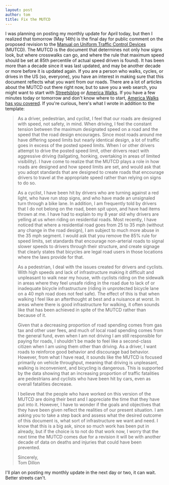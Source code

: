 ```yaml
---
layout: post
author: tom
title: Fix the MUTCD
---
```

I was planning on posting my monthly update for April today, but then I realized that tomorrow (May 14th) is the final day for public comment on the proposed revision to the [Manual on Uniform Traffic Control Devices](https://en.wikipedia.org/wiki/Manual_on_Uniform_Traffic_Control_Devices) (MUTCD). The MUTCD is the document that determines not only how signs look, but where crosswalks can go, and where the rule that maximum speed should be set at 85th percentile of actual speed driven is found). It has been more than a decade since it was last updated, and may be another decade or more before it is updated again. If you are a person who walks, cycles, or drives in the US (so, everyone), you have an interest in making sure that this document reflects what you want from our roads. There are a lot of articles about the MUTCD out there right now, but to save you a web search, you might want to start with [Streetsblog](https://usa.streetsblog.org/2021/03/24/advocates-to-feds-we-need-a-new-traffic-control-manual/) or [America Walks](https://americawalks.org/how-the-mutcd-creates-unsafe-conditions-for-people-trying-to-access-food/). If you have a few minutes today or tomorrow and don't know where to start, [America Walks has you covered](https://americawalks.org/urgent-action-alert-demand-a-better-recipe-book-for-safer-streets/). If you're curious, here's what I wrote in addition to the template:

>As a driver, pedestrian, and cyclist, I feel that our roads are designed with speed, not safety, in mind. When driving, I feel the constant tension between the maximum designated speed on a road and the speed that the road design encourages. Since most roads around me have differing speed limits but nearly identical design, a lot of traffic goes in excess of the posted speed limits. When I or other drivers attempt to drive the posted speed limit, other drivers react with aggressive driving (tailgating, honking, overtaking in areas of limited visibility). I have come to realize that the MUTCD plays a role in how roads are designed and how speed limits are set, and would ask that you adopt standards that are designed to create roads that encourage drivers to travel at the appropriate speed rather than relying on signs to do so.
>
>As a cyclist, I have been hit by drivers who are turning against a red light, who have run stop signs, and who have made an unsignaled turn through a bike lane. In addition, I am frequently told by drivers that I do not belong on the road, been spit upon, and have had items thrown at me. I have had to explain to my 8 year old why drivers are yelling at us when riding on residential roads. Most recently, I have noticed that where a residential road goes from 25 to 35 mph (without any change in the road design), I am subject to much more abuse in the 35 mph segment. I would ask that you remove the 85% rule for speed limits, set standards that encourage non-arterial roads to signal slower speeds to drivers through their structure, and create signage that clearly states that bicycles are legal road users in those locations where the laws provide for that.
>
>As a pedestrian, I deal with the issues created for drivers and cyclists. With high speeds and lack of infrastructure making it difficult and unpleasant to walk near my house, with cyclists riding on the sidewalk in areas where they feel unsafe riding in the road due to lack of or inadequate bicycle infrastructure (riding in unprotected bicycle lane on a 40 mph road does not feel safe). The effect of this is that when walking I feel like an afterthought at best and a nuisance at worst. In areas where there is good infrastructure for walking, it often sounds like that has been achieved in spite of the MUTCD rather than because of it.
>
>Given that a decreasing proportion of road spending comes from gas tax and other user fees, and much of local road spending comes from the general fund, even when I am not driving I am still responsible for paying for roads, I shouldn't be made to feel like a second-class citizen when I am using them other than driving. As a driver, I want roads to reinforce good behavior and discourage bad behavior. However, from what I have read, it sounds like the MUTCD is focused primarily on vehicle throughput, meaning that driving is unpleasant, walking is inconvenient, and bicycling is dangerous. This is supported by the data showing that an increasing proportion of traffic fatalities are pedestrians and cyclists who have been hit by cars, even as overall fatalities decrease.
>
>I believe that the people who have worked on this version of the MUTCD are doing their best and I appreciate the time that they have put into it. However, I have to wonder if the goals and objectives that they have been given reflect the realities of our present situation. I am asking you to take a step back and assess what the desired outcome of this document is, what sort of infrastructure we want and need. I know that this is a big ask, since so much work has been put in already, but if the choice is to not do that work now, I worry that the next time the MUTCD comes due for a revision it will be with another decade of data on deaths and injuries that could have been prevented.
>
>Sincerely,  
>Tom Dillon

I'll plan on posting my monthly update in the next day or two, it can wait. Better streets can't.
